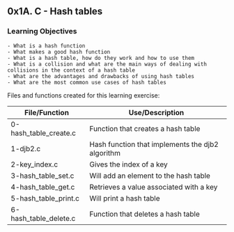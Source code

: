 ## 0x1A. C - Hash tables

### Learning Objectives

    - What is a hash function
    - What makes a good hash function
    - What is a hash table, how do they work and how to use them
    - What is a collision and what are the main ways of dealing with collisions in the context of a hash table
    - What are the advantages and drawbacks of using hash tables
    - What are the most common use cases of hash tables

Files and functions created for this learning exercise:

| File/Function         | Use/Description                                   |
| --------------------- | ------------------------------------------------- |
| 0-hash_table_create.c | Function that creates a hash table                |
| 1-djb2.c              | Hash function that implements the djb2 algorithm  |
| 2-key_index.c         | Gives the index of a key                          |
| 3-hash_table_set.c    | Will add an element to the hash table             |
| 4-hash_table_get.c    | Retrieves a value associated with a key           |
| 5-hash_table_print.c  | Will print a hash table                           |
| 6-hash_table_delete.c | Function that deletes a hash table                |
